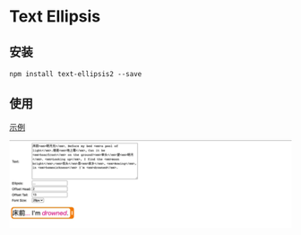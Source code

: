 # Text Ellipsis

## 安装

```shell
npm install text-ellipsis2 --save
```

## 使用

[示例](./sample/index.html)

![sample](./sample/sample.gif)
